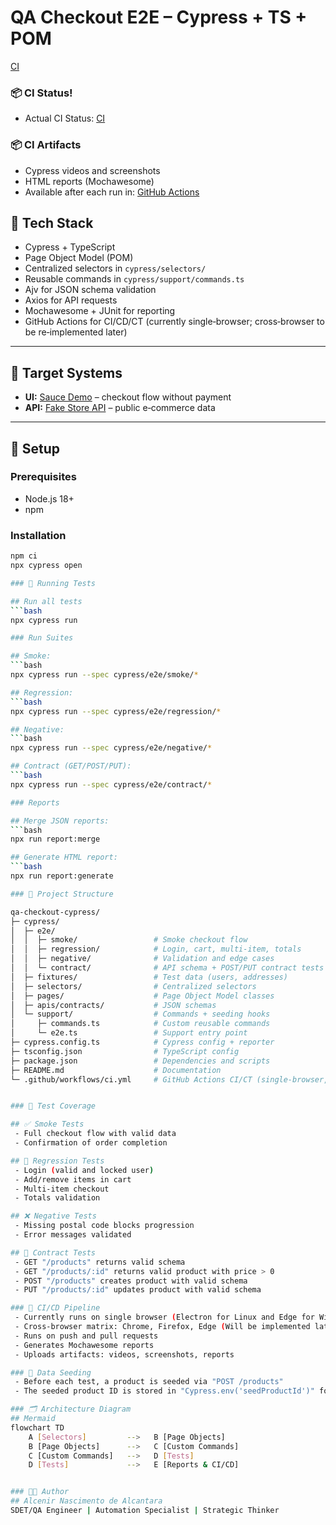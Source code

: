 # QA Checkout E2E – Cypress + TS + POM

[CI](https://github.com/alceniralcantara/bootstrap-qa-checkout-cypress/actions/workflows/ci.yml/badge.svg)
### 📦 CI Status!
- Actual CI Status: [CI](https://github.com/alceniralcantara/bootstrap-qa-checkout-cypress/actions/workflows/ci.yml/badge.svg)

### 📦 CI Artifacts

- Cypress videos and screenshots
- HTML reports (Mochawesome)
- Available after each run in:
[GitHub Actions](https://github.com/alceniralcantara/bootstrap-qa-checkout-cypress/actions)

## 🧰 Tech Stack

- Cypress + TypeScript
- Page Object Model (POM)
- Centralized selectors in `cypress/selectors/`
- Reusable commands in `cypress/support/commands.ts`
- Ajv for JSON schema validation
- Axios for API requests
- Mochawesome + JUnit for reporting
- GitHub Actions for CI/CD/CT (currently single‑browser; cross‑browser to be re‑implemented later)

---

## 🎯 Target Systems

- **UI:** [Sauce Demo](https://www.saucedemo.com) – checkout flow without payment
- **API:** [Fake Store API](https://fakestoreapi.com) – public e‑commerce data

---

## 🚀 Setup

### Prerequisites

- Node.js 18+
- npm

### Installation

````bash
npm ci
npx cypress open

### 🧪 Running Tests

## Run all tests
```bash
npx cypress run

### Run Suites

## Smoke:
```bash
npx cypress run --spec cypress/e2e/smoke/*

## Regression:
```bash
npx cypress run --spec cypress/e2e/regression/*

## Negative:
```bash
npx cypress run --spec cypress/e2e/negative/*

## Contract (GET/POST/PUT):
```bash
npx cypress run --spec cypress/e2e/contract/*

### Reports

## Merge JSON reports:
```bash
npx run report:merge

## Generate HTML report:
```bash
npx run report:generate

### 📁 Project Structure

qa-checkout-cypress/
├─ cypress/
│  ├─ e2e/
│  │  ├─ smoke/             	# Smoke checkout flow
│  │  ├─ regression/       	 	# Login, cart, multi-item, totals
│  │  ├─ negative/          	# Validation and edge cases
│  │  └─ contract/          	# API schema + POST/PUT contract tests
│  ├─ fixtures/             	# Test data (users, addresses)
│  ├─ selectors/            	# Centralized selectors
│  ├─ pages/                	# Page Object Model classes
│  ├─ apis/contracts/       	# JSON schemas
│  └─ support/              	# Commands + seeding hooks
│     ├─ commands.ts        	# Custom reusable commands
│     └─ e2e.ts             	# Support entry point
├─ cypress.config.ts        	# Cypress config + reporter
├─ tsconfig.json            	# TypeScript config
├─ package.json             	# Dependencies and scripts
├─ README.md                	# Documentation
└─ .github/workflows/ci.yml 	# GitHub Actions CI/CT (single-browser, Linux and Windows instances)


### 🧪 Test Coverage

## ✅ Smoke Tests
 - Full checkout flow with valid data
 - Confirmation of order completion

## 🔁 Regression Tests
 - Login (valid and locked user)
 - Add/remove items in cart
 - Multi-item checkout
 - Totals validation

## ❌ Negative Tests
 - Missing postal code blocks progression
 - Error messages validated

## 📄 Contract Tests
 - GET "/products" returns valid schema
 - GET "/products/:id" returns valid product with price > 0
 - POST "/products" creates product with valid schema
 - PUT "/products/:id" updates product with valid schema

### 🧼 CI/CD Pipeline
 - Currently runs on single browser (Electron for Linux and Edge for Windows instances)
 - Cross-browser matrix: Chrome, Firefox, Edge (Will be implemented later)
 - Runs on push and pull requests
 - Generates Mochawesome reports
 - Uploads artifacts: videos, screenshots, reports

### 🌱 Data Seeding
 - Before each test, a product is seeded via "POST /products"
 - The seeded product ID is stored in "Cypress.env('seedProductId')" for use in tests

### 🗂️ Architecture Diagram
## Mermaid
flowchart TD
    A [Selectors]         -->   B [Page Objects]
    B [Page Objects]      -->   C [Custom Commands]
    C [Custom Commands]   -->   D [Tests]
    D [Tests]             -->   E [Reports & CI/CD]


### 👨‍💻 Author
## Alcenir Nascimento de Alcantara
SDET/QA Engineer | Automation Specialist | Strategic Thinker
````
